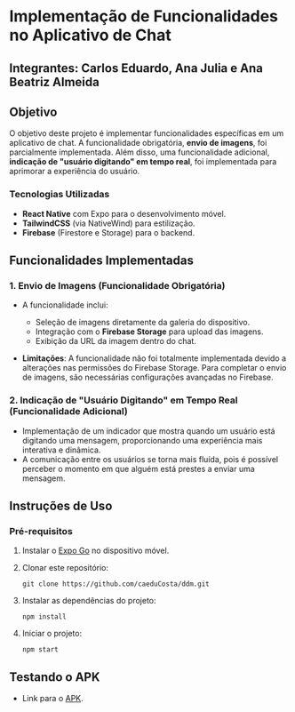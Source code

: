 # Implementação de Funcionalidades no Aplicativo de Chat

## Integrantes: Carlos Eduardo, Ana Julia e Ana Beatriz Almeida

## Objetivo

O objetivo deste projeto é implementar funcionalidades específicas em um aplicativo de chat. A funcionalidade obrigatória, **envio de imagens**, foi parcialmente implementada. Além disso, uma funcionalidade adicional, **indicação de "usuário digitando" em tempo real**, foi implementada para aprimorar a experiência do usuário.

### Tecnologias Utilizadas

- **React Native** com Expo para o desenvolvimento móvel.
- **TailwindCSS** (via NativeWind) para estilização.
- **Firebase** (Firestore e Storage) para o backend.

## Funcionalidades Implementadas

### 1. Envio de Imagens (Funcionalidade Obrigatória)

- A funcionalidade inclui:
  - Seleção de imagens diretamente da galeria do dispositivo.
  - Integração com o **Firebase Storage** para upload das imagens.
  - Exibição da URL da imagem dentro do chat.

- **Limitações**: A funcionalidade não foi totalmente implementada devido a alterações nas permissões do Firebase Storage. Para completar o envio de imagens, são necessárias configurações avançadas no Firebase.

### 2. Indicação de "Usuário Digitando" em Tempo Real (Funcionalidade Adicional)

- Implementação de um indicador que mostra quando um usuário está digitando uma mensagem, proporcionando uma experiência mais interativa e dinâmica.
- A comunicação entre os usuários se torna mais fluída, pois é possível perceber o momento em que alguém está prestes a enviar uma mensagem.

## Instruções de Uso

### Pré-requisitos

1. Instalar o [Expo Go](https://expo.dev/client) no dispositivo móvel.
2. Clonar este repositório:

   ```
   git clone https://github.com/caeduCosta/ddm.git
   ```

3. Instalar as dependências do projeto:

   ```
   npm install
   ```

4. Iniciar o projeto:

   ```
   npm start
   ```

## Testando o APK

- Link para o [APK](). 